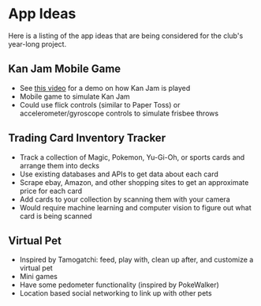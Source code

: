 # App Ideas
Here is a listing of the app ideas that are being considered for the club's year-long project.

## Kan Jam Mobile Game
- See [this video](https://www.youtube.com/watch?v=jWsB3YFG4hE) for a demo on how Kan Jam is played
- Mobile game to simulate Kan Jam
- Could use flick controls (similar to Paper Toss) or accelerometer/gyroscope controls to simulate frisbee throws

## Trading Card Inventory Tracker
- Track a collection of Magic, Pokemon, Yu-Gi-Oh, or sports cards and arrange them into decks
- Use existing databases and APIs to get data about each card
- Scrape ebay, Amazon, and other shopping sites to get an approximate price for each card
- Add cards to your collection by scanning them with your camera
 - Would require machine learning and computer vision to figure out what card is being scanned

## Virtual Pet
- Inspired by Tamogatchi: feed, play with, clean up after, and customize a virtual pet
- Mini games
- Have some pedometer functionality (inspired by PokeWalker)
- Location based social networking to link up with other pets